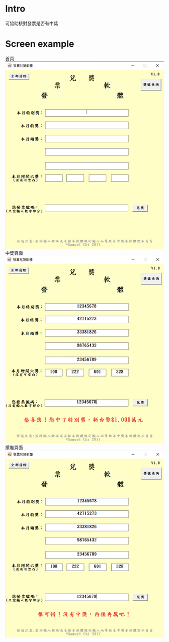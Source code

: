 # Intro
可協助核對發票是否有中獎
# Screen example
首頁
![image](https://github.com/Samuelchi861008/WindowsForm-Receipt/blob/master/Receipt(Form)/1.png)
中獎頁面
![image](https://github.com/Samuelchi861008/WindowsForm-Receipt/blob/master/Receipt(Form)/2.png)
摃龜頁面
![image](https://github.com/Samuelchi861008/WindowsForm-Receipt/blob/master/Receipt(Form)/3.png)
